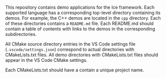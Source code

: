 This repository contains demo applications for the Ice framework. Each supported language has a corresponding top-level
directory containing its demos. For example, the C++ demos are located in the `cpp` directory. Each of these
directories contains a `README.md` file. Each README.md should contain a table of contents with links to the demos in the
corresponding subdirectories.

All CMake source directory entries in the VS Code settings file (`.vscode/settings.json`) correspond to actual
directories with CMakeLists.txt files. All demo directories with CMakeLists.txt files should appear in the
VS Code CMake settings.

Each CMakeLists.txt should have a contain a unique project name.
